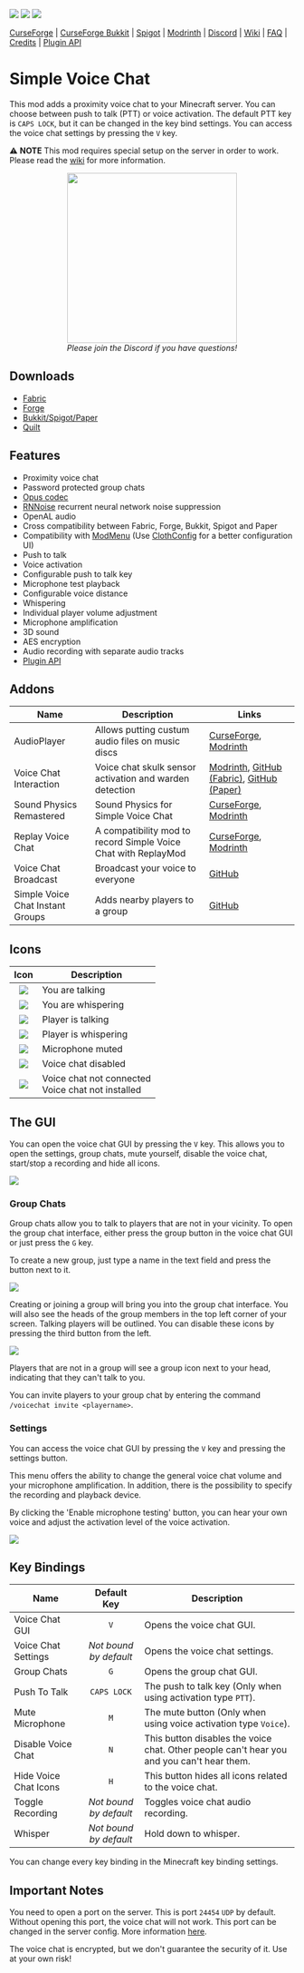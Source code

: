 ![](http://cf.way2muchnoise.eu/full_416089_downloads.svg)
![](http://cf.way2muchnoise.eu/versions/416089.svg)
![](https://img.shields.io/discord/854659575324344340?label=Discord&style=flat&logo=discord&labelColor=2d2d2d)

[CurseForge](https://www.curseforge.com/minecraft/mc-mods/simple-voice-chat)
|
[CurseForge Bukkit](https://www.curseforge.com/minecraft/bukkit-plugins/simple-voice-chat/files/all)
|
[Spigot](https://www.spigotmc.org/resources/simple-voice-chat.93738/)
|
[Modrinth](https://modrinth.com/mod/simple-voice-chat)
|
[Discord](https://discord.gg/4dH2zwTmyX)
|
[Wiki](https://modrepo.de/minecraft/voicechat/wiki)
|
[FAQ](https://modrepo.de/minecraft/voicechat/faq)
|
[Credits](https://modrepo.de/minecraft/voicechat/credits)
|
[Plugin API](api/readme.md)

# Simple Voice Chat

This mod adds a proximity voice chat to your Minecraft server.
You can choose between push to talk (PTT) or voice activation.
The default PTT key is `CAPS LOCK`, but it can be changed in the key bind settings.
You can access the voice chat settings by pressing the `V` key.

:warning: **NOTE** This mod requires special setup on the server in order to work.
Please read the [wiki](https://modrepo.de/minecraft/voicechat/wiki?t=setup) for more information.

<p align="center">
    <a href="https://discord.gg/4dH2zwTmyX">
        <img src="https://i.imgur.com/JgDt1Fl.png" width="300">
    </a>
    <br/>
    <i>Please join the Discord if you have questions!</i>
</p>

## Downloads

- [Fabric](https://www.curseforge.com/minecraft/mc-mods/simple-voice-chat/files/all?filter-status=1&filter-game-version=2020709689:7499)
- [Forge](https://www.curseforge.com/minecraft/mc-mods/simple-voice-chat/files/all?filter-status=1&filter-game-version=2020709689:7498)
- [Bukkit/Spigot/Paper](https://www.curseforge.com/minecraft/bukkit-plugins/simple-voice-chat/files/all)
- [Quilt](https://www.curseforge.com/minecraft/mc-mods/simple-voice-chat/files/all?filter-status=1&filter-game-version=2020709689:9153)

## Features

- Proximity voice chat
- Password protected group chats
- [Opus codec](https://opus-codec.org/)
- [RNNoise](https://jmvalin.ca/demo/rnnoise/) recurrent neural network noise suppression
- OpenAL audio
- Cross compatibility between Fabric, Forge, Bukkit, Spigot and Paper
- Compatibility with [ModMenu](https://www.curseforge.com/minecraft/mc-mods/modmenu) (Use [ClothConfig](https://www.curseforge.com/minecraft/mc-mods/cloth-config) for a better configuration UI)
- Push to talk
- Voice activation
- Configurable push to talk key
- Microphone test playback
- Configurable voice distance
- Whispering
- Individual player volume adjustment
- Microphone amplification
- 3D sound
- AES encryption
- Audio recording with separate audio tracks
- [Plugin API](api/readme.md)

## Addons

| Name                               | Description                                                    | Links                                                                                                                                                                                                          |
|------------------------------------|----------------------------------------------------------------|----------------------------------------------------------------------------------------------------------------------------------------------------------------------------------------------------------------|
| AudioPlayer                        | Allows putting custum audio files on music discs               | [CurseForge](https://www.curseforge.com/minecraft/mc-mods/audioplayer), [Modrinth](https://modrinth.com/mod/audioplayer)                                                                                       |
| Voice Chat Interaction             | Voice chat skulk sensor activation and warden detection        | [Modrinth](https://modrinth.com/mod/voice-chat-interaction), [GitHub (Fabric)](https://github.com/henkelmax/voicechat-interaction), [GitHub (Paper)](https://github.com/iGalaxyYT/voicechat-interaction-paper) |
| Sound Physics Remastered           | Sound Physics for Simple Voice Chat                            | [CurseForge](https://www.curseforge.com/minecraft/mc-mods/sound-physics-remastered), [Modrinth](https://modrinth.com/mod/sound-physics-remastered)                                                             |
| Replay Voice Chat                  | A compatibility mod to record Simple Voice Chat with ReplayMod | [CurseForge](https://www.curseforge.com/minecraft/mc-mods/replay-voice-chat), [Modrinth](https://modrinth.com/mod/replay-voice-chat)                                                                           |
| Voice Chat Broadcast               | Broadcast your voice to everyone                               | [GitHub](https://github.com/henkelmax/voicechat-broadcast-plugin)                                                                                                                                              |
| Simple Voice Chat Instant Groups   | Adds nearby players to a group                                 | [GitHub](https://github.com/henkelmax/instant-group)                                                                                                                                                           |


## Icons

|                  Icon                   | Description                                           |
|:---------------------------------------:|-------------------------------------------------------|
|  ![](https://i.imgur.com/FZD3ohs.png)   | You are talking                                       |
|  ![](https://i.imgur.com/BJt2YAL.png)   | You are whispering                                    |
|  ![](https://i.imgur.com/lmN6ydy.png)   | Player is talking                                     |
|  ![](https://i.imgur.com/Felj73b.png)   | Player is whispering                                  |
|  ![](https://i.imgur.com/dI3pfmA.png)   | Microphone muted                                      |
|  ![](https://i.imgur.com/MZRBqra.png)   | Voice chat disabled                                   |
|  ![](https://i.imgur.com/Lv3K6tC.png)   | Voice chat not connected<br/>Voice chat not installed |

## The GUI

You can open the voice chat GUI by pressing the `V` key.
This allows you to open the settings, group chats, mute yourself, disable the voice chat, start/stop a recording and hide all icons.

![](https://i.imgur.com/TCCHTl8.png)

### Group Chats

Group chats allow you to talk to players that are not in your vicinity.
To open the group chat interface, either press the group button in the voice chat GUI or just press the `G` key.

To create a new group, just type a name in the text field and press the button next to it.

![](https://i.imgur.com/FihRdNd.png)

Creating or joining a group will bring you into the group chat interface.
You will also see the heads of the group members in the top left corner of your screen.
Talking players will be outlined.
You can disable these icons by pressing the third button from the left.

![](https://i.imgur.com/ZVSfBms.png)

Players that are not in a group will see a group icon next to your head, indicating that they can't talk to you.

You can invite players to your group chat by entering the command `/voicechat invite <playername>`.

### Settings

You can access the voice chat GUI by pressing the `V` key and pressing the settings button.

This menu offers the ability to change the general voice chat volume and your microphone amplification.
In addition, there is the possibility to specify the recording and playback device.

By clicking the 'Enable microphone testing' button, you can hear your own voice and adjust the activation level of the voice activation.

![](https://i.imgur.com/TMyfSYU.png)

## Key Bindings

| Name                  |      Default Key       | Description                                                                               |
|-----------------------|:----------------------:|-------------------------------------------------------------------------------------------|
| Voice Chat GUI        |          `V`           | Opens the voice chat GUI.                                                                 |
| Voice Chat Settings   | *Not bound by default* | Opens the voice chat settings.                                                            |
| Group Chats           |          `G`           | Opens the group chat GUI.                                                                 |
| Push To Talk          |      `CAPS LOCK`       | The push to talk key (Only when using activation type `PTT`).                             |
| Mute Microphone       |          `M`           | The mute button (Only when using voice activation type `Voice`).                          |
| Disable Voice Chat    |          `N`           | This button disables the voice chat. Other people can't hear you and you can't hear them. |
| Hide Voice Chat Icons |          `H`           | This button hides all icons related to the voice chat.                                    |
| Toggle Recording      | *Not bound by default* | Toggles voice chat audio recording.                                                       |
| Whisper               | *Not bound by default* | Hold down to whisper.                                                                     |

You can change every key binding in the Minecraft key binding settings.

## Important Notes

You need to open a port on the server. This is port `24454` `UDP` by default.
Without opening this port, the voice chat will not work.
This port can be changed in the server config.
More information [here](https://modrepo.de/minecraft/voicechat/wiki?t=setup).

The voice chat is encrypted, but we don't guarantee the security of it. Use at your own risk!
